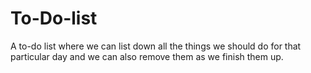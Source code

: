 # To-Do-list
A to-do list where we can list down all the things we should do for that particular day and we can also remove them as we finish them up.

